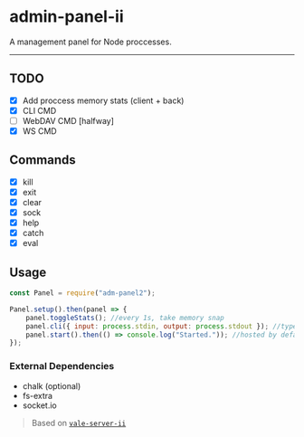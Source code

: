   
# admin-panel-ii  
  
  A management panel for Node proccesses.  
  
  ***  
  
## TODO  
  
* [x] Add proccess memory stats (client + back)  
* [x] CLI CMD  
* [ ] WebDAV CMD [halfway]  
* [x] WS CMD  
  
## Commands  
  
* [x] kill  
* [x] exit  
* [x] clear  
* [x] sock  
* [x] help  
* [x] catch  
* [x] eval  
  
## Usage  
  
```js
const Panel = require("adm-panel2");

Panel.setup().then(panel => {
    panel.toggleStats(); //every 1s, take memory snap
    panel.cli({ input: process.stdin, output: process.stdout }); //type '.' (default prefix) and hit 'tab' for completion.
    panel.start().then(() => console.log("Started.")); //hosted by default on http://admin:adm@localhost:9999/panel
});
```  
  
### External Dependencies  
  
* chalk (optional)  
* fs-extra  
* socket.io  
  
> Based on [`vale-server-ii`](https://github.com/Valen-H/Server-II)  
  